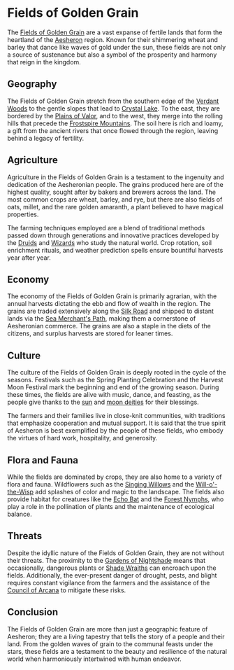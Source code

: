 # Fields of Golden Grain

The [Fields of Golden Grain](Fields%20of%20Golden%20Grain.md) are a vast expanse of fertile lands that form the heartland of the [Aesheron](Aesheron.md) region. Known for their shimmering wheat and barley that dance like waves of gold under the sun, these fields are not only a source of sustenance but also a symbol of the prosperity and harmony that reign in the kingdom.

## Geography

The Fields of Golden Grain stretch from the southern edge of the [Verdant Woods](Verdant%20Woods.md) to the gentle slopes that lead to [Crystal Lake](Crystal%20Lake.md). To the east, they are bordered by the [Plains of Valor](Plains%20of%20Valor.md), and to the west, they merge into the rolling hills that precede the [Frostspire Mountains](Frostspire%20Mountains.md). The soil here is rich and loamy, a gift from the ancient rivers that once flowed through the region, leaving behind a legacy of fertility.

## Agriculture

Agriculture in the Fields of Golden Grain is a testament to the ingenuity and dedication of the Aesheronian people. The grains produced here are of the highest quality, sought after by bakers and brewers across the land. The most common crops are wheat, barley, and rye, but there are also fields of oats, millet, and the rare golden amaranth, a plant believed to have magical properties.

The farming techniques employed are a blend of traditional methods passed down through generations and innovative practices developed by the [Druids](Druids.md) and [Wizards](Wizards.md) who study the natural world. Crop rotation, soil enrichment rituals, and weather prediction spells ensure bountiful harvests year after year.

## Economy

The economy of the Fields of Golden Grain is primarily agrarian, with the annual harvests dictating the ebb and flow of wealth in the region. The grains are traded extensively along the [Silk Road](Silk%20Road.md) and shipped to distant lands via the [Sea Merchant's Path](Sea%20Merchant'S%20Path.md), making them a cornerstone of Aesheronian commerce. The grains are also a staple in the diets of the citizens, and surplus harvests are stored for leaner times.

## Culture

The culture of the Fields of Golden Grain is deeply rooted in the cycle of the seasons. Festivals such as the Spring Planting Celebration and the Harvest Moon Festival mark the beginning and end of the growing season. During these times, the fields are alive with music, dance, and feasting, as the people give thanks to the [sun](Sun.md) and [moon deities](Moon%20Deities.md) for their blessings.

The farmers and their families live in close-knit communities, with traditions that emphasize cooperation and mutual support. It is said that the true spirit of Aesheron is best exemplified by the people of these fields, who embody the virtues of hard work, hospitality, and generosity.

## Flora and Fauna

While the fields are dominated by crops, they are also home to a variety of flora and fauna. Wildflowers such as the [Singing Willows](Singing%20Willows.md) and the [Will-o'-the-Wisp](Will-O'-The-Wisp.md) add splashes of color and magic to the landscape. The fields also provide habitat for creatures like the [Echo Bat](Echo%20Bat.md) and the [Forest Nymphs](Forest%20Nymphs.md), who play a role in the pollination of plants and the maintenance of ecological balance.

## Threats

Despite the idyllic nature of the Fields of Golden Grain, they are not without their threats. The proximity to the [Gardens of Nightshade](Gardens%20of%20Nightshade.md) means that occasionally, dangerous plants or [Shade Wraiths](Shade%20Wraiths.md) can encroach upon the fields. Additionally, the ever-present danger of drought, pests, and blight requires constant vigilance from the farmers and the assistance of the [Council of Arcana](Council%20of%20Arcana.md) to mitigate these risks.

## Conclusion

The Fields of Golden Grain are more than just a geographic feature of Aesheron; they are a living tapestry that tells the story of a people and their land. From the golden waves of grain to the communal feasts under the stars, these fields are a testament to the beauty and resilience of the natural world when harmoniously intertwined with human endeavor.